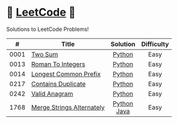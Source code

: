 # 🌟 [LeetCode](https://leetcode.com/problemset/) 🌟
Solutions to LeetCode Problems!

| # | Title | Solution | Difficulty |
| - | ----- | -------- | ---------- |
| 0001 | [Two Sum](https://leetcode.com/problems/two-sum/description/) | <div align="center">[Python](https://github.com/chlyn/LeetCode/blob/main/python/0001_Two_Sum.py)</div> | <div align="center">Easy</div> |
| 0013 | [Roman To Integers](https://leetcode.com/problems/roman-to-integer/description/) | <div align="center">[Python](https://github.com/chlyn/LeetCode/blob/main/python/0013_Roman_To_Integer.py)</div> | <div align="center">Easy</div> |
| 0014 | [Longest Common Prefix](https://leetcode.com/problems/longest-common-prefix/) | <div align="center">[Python](https://github.com/chlyn/LeetCode/blob/main/python/0014_Longest_Common_Prefix.py)</div> | <div align="center">Easy</div> |
| 0217 | [Contains Duplicate](https://leetcode.com/problems/contains-duplicate/description/) | <div align="center">[Python](https://github.com/chlyn/LeetCode/blob/main/python/0217_Contains_Duplicate.py)</div> | <div align="center">Easy</div> |
| 0242 | [Valid Anagram](https://leetcode.com/problems/valid-anagram/description/) | <div align="center">[Python](https://github.com/chlyn/LeetCode/blob/main/python/0242_Valid_Anagram)</div> | <div align="center">Easy</div> |
| 1768 | [Merge Strings Alternately](https://leetcode.com/problems/merge-strings-alternately/description/) | <div align="center">[Python](https://github.com/chlyn/LeetCode/blob/main/python/1768_Merge_Strings_Alternately.py)</div> <div align="center">[Java](https://github.com/chlyn/LeetCode/blob/main/java/1768_Merge_Strings_Alternately.java)</div> | <div align="center">Easy</div> |

